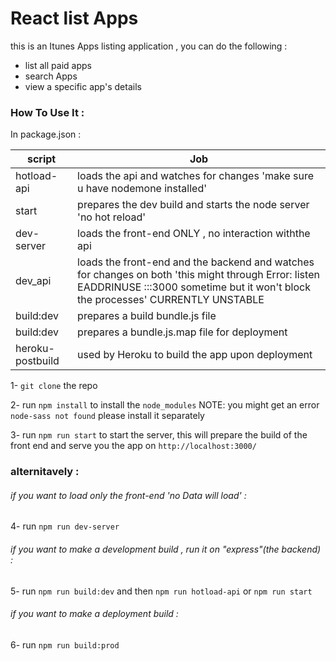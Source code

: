 # React list Apps 

this is an Itunes Apps listing application , 
you can do the following : 
  - list all paid apps 
  - search Apps
  - view a specific app's details


### How To Use It :

In package.json : 

| script | Job |
| -------------------- | ------ |
| hotload-api | loads the api and watches for changes 'make sure u have nodemone installed'
| start | prepares the dev build and starts the node server 'no hot reload'
| dev-server | loads the front-end ONLY , no interaction withthe api|
| dev_api | loads the front-end and the backend and watches for changes on both 'this might through Error: listen EADDRINUSE :::3000 sometime but it won't block the processes' CURRENTLY UNSTABLE|
| build:dev | prepares a build bundle.js file
| build:dev | prepares a bundle.js.map file for deployment
| heroku-postbuild | used by Heroku to build the app upon deployment

1- `git clone` the repo

2- run `npm install` to install the `node_modules` NOTE: you might get an error `node-sass not found` please install it separately 

3- run `npm run start` to start the server, this will prepare the build of the front end and serve you the app on `http://localhost:3000/` 

### alternitavely : 


###### if you want to load only the front-end 'no Data will load' : 

4- run `npm run dev-server` 

###### if you want to make a development build , run it on "express"(the backend) : 

5- run `npm run build:dev` and then `npm run hotload-api` or `npm run start` 

###### if you want to make a deployment build : 

6- run `npm run build:prod` 
